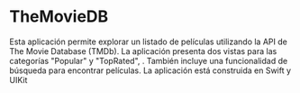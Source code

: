# TheMovieDB

Esta aplicación permite explorar un listado de películas utilizando la API de The Movie Database (TMDb). La aplicación presenta dos vistas para las categorías "Popular" y "TopRated", . También incluye una funcionalidad de búsqueda para encontrar películas. La aplicación está construida en Swift y UIKit

